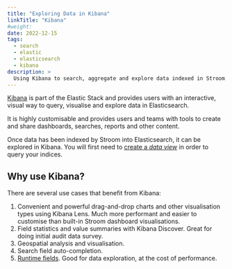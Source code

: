 ```yaml
---
title: "Exploring Data in Kibana"
linkTitle: "Kibana"
#weight:
date: 2022-12-15
tags:
  - search
  - elastic
  - elasticsearch
  - kibana
description: >
  Using Kibana to search, aggregate and explore data indexed in Stroom
---
```


[Kibana](https://www.elastic.co/kibana/) is part of the Elastic Stack and provides users with an interactive, visual way to query, visualise and explore data in Elasticsearch.

It is highly customisable and provides users and teams with tools to create and share dashboards, searches, reports and other content.

Once data has been indexed by Stroom into Elasticsearch, it can be explored in Kibana. You will first need to [create a *data view*](https://www.elastic.co/guide/en/kibana/current/data-views.html) in order to query your indices.

## Why use Kibana?

There are several use cases that benefit from Kibana:

1. Convenient and powerful drag-and-drop charts and other visualisation types using Kibana Lens. Much more performant and easier to customise than built-in Stroom dashboard visualisations.
2. Field statistics and value summaries with Kibana Discover. Great for doing initial audit data survey.
3. Geospatial analysis and visualisation.
4. Search field auto-completion.
5. [Runtime fields](https://www.elastic.co/guide/en/elasticsearch/reference/current/runtime.html). Good for data exploration, at the cost of performance.
